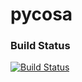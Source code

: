 # pycosa
### Build Status
[![Build Status](https://travis-ci.org/smba/pycosa.svg?branch=main)](https://travis-ci.org/smba/pycosa)
